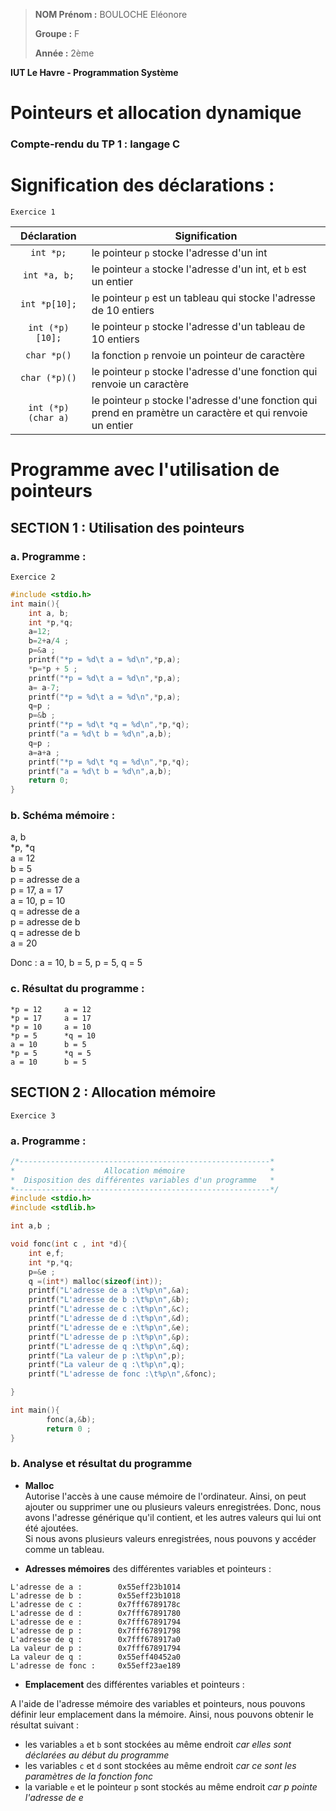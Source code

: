 > **NOM Prénom :** BOULOCHE Eléonore
>
> **Groupe :** F
>
> **Année :** 2ème

**IUT Le Havre - Programmation Système**

# **Pointeurs et allocation dynamique**
### Compte-rendu du TP 1 : langage C

# Signification des déclarations :

`Exercice 1`

|    Déclaration   |   Signification   |
|        :-:       |       ---         |
|     `int *p;`     | le pointeur `p` stocke l'adresse d'un int                                |
|   `int *a, b;`    | le pointeur `a` stocke l'adresse d'un int, et `b` est un entier          |
|   `int *p[10];`   | le pointeur `p` est un tableau qui stocke l'adresse de 10 entiers        |
|  `int (*p)[10];`  | le pointeur `p` stocke l'adresse d'un tableau de 10 entiers              |
|    `char *p()`    | la fonction `p` renvoie un pointeur de caractère                         |
|   `char (*p)()`   | le pointeur `p` stocke l'adresse d'une fonction qui renvoie un caractère |
| `int (*p)(char a)`| le pointeur `p` stocke l'adresse d'une fonction qui prend en pramètre un caractère et qui renvoie un entier |


# Programme avec l'utilisation de pointeurs

## **SECTION 1 : Utilisation des pointeurs**
### **a. Programme :**

`Exercice 2`

```c
#include <stdio.h>
int main(){
	int a, b;
	int *p,*q;
	a=12;
	b=2+a/4 ;
	p=&a ;
	printf("*p = %d\t a = %d\n",*p,a);
	*p=*p + 5 ;
	printf("*p = %d\t a = %d\n",*p,a);
	a= a-7;
	printf("*p = %d\t a = %d\n",*p,a);
	q=p ;
	p=&b ;
	printf("*p = %d\t *q = %d\n",*p,*q);
	printf("a = %d\t b = %d\n",a,b);
	q=p ;
	a=a+a ;
	printf("*p = %d\t *q = %d\n",*p,*q);
	printf("a = %d\t b = %d\n",a,b);
	return 0;
}
```

### **b. Schéma mémoire :**
a, b  
*p, *q  
a = 12  
b = 5  
p = adresse de a  
p = 17, a = 17  
a = 10, p = 10  
q = adresse de a  
p = adresse de b  
q = adresse de b  
a = 20  

Donc : a = 10, b = 5, p = 5, q = 5

### **c. Résultat du programme :**
```text
*p = 12		a = 12
*p = 17		a = 17
*p = 10		a = 10
*p = 5		*q = 10
a = 10		b = 5
*p = 5		*q = 5
a = 10		b = 5
```

## **SECTION 2 : Allocation mémoire**

`Exercice 3`

### **a. Programme :**
```c
/*--------------------------------------------------------*
*                    Allocation mémoire                   *
*  Disposition des différentes variables d'un programme   *
*---------------------------------------------------------*/
#include <stdio.h>
#include <stdlib.h>

int a,b ;

void fonc(int c , int *d){
	int e,f;
	int *p,*q;
	p=&e ;
	q =(int*) malloc(sizeof(int));
	printf("L'adresse de a :\t%p\n",&a);
	printf("L'adresse de b :\t%p\n",&b);
	printf("L'adresse de c :\t%p\n",&c);
	printf("L'adresse de d :\t%p\n",&d);
	printf("L'adresse de e :\t%p\n",&e);
	printf("L'adresse de p :\t%p\n",&p);
	printf("L'adresse de q :\t%p\n",&q);
	printf("La valeur de p :\t%p\n",p);
	printf("La valeur de q :\t%p\n",q);
	printf("L'adresse de fonc :\t%p\n",&fonc);

}

int main(){
		fonc(a,&b);
		return 0 ;
}
```

### **b. Analyse et résultat du programme**
- **Malloc**  
Autorise l'accès à une cause mémoire de l'ordinateur. Ainsi, on peut ajouter ou supprimer une ou plusieurs valeurs enregistrées. Donc, nous avons l'adresse générique qu'il contient, et les autres valeurs qui lui ont été ajoutées.  
Si nous avons plusieurs valeurs enregistrées, nous pouvons y accéder comme un tableau.

- **Adresses mémoires** des différentes variables et pointeurs :  
```text
L'adresse de a :        0x55eff23b1014
L'adresse de b :        0x55eff23b1018
L'adresse de c :        0x7fff6789178c
L'adresse de d :        0x7fff67891780
L'adresse de e :        0x7fff67891794
L'adresse de p :        0x7fff67891798
L'adresse de q :        0x7fff678917a0
La valeur de p :        0x7fff67891794
La valeur de q :        0x55eff40452a0
L'adresse de fonc :     0x55eff23ae189
```

- **Emplacement** des différentes variables et pointeurs :  

A l'aide de l'adresse mémoire des variables et pointeurs, nous pouvons définir leur emplacement dans la mémoire.
Ainsi, nous pouvons obtenir le résultat suivant : 

- les variables `a` et `b` sont stockées au même endroit *car elles sont déclarées au début du programme*
- les variables `c` et `d` sont stockées au même endroit *car ce sont les paramètres de la fonction fonc*
- la variable `e` et le pointeur `p` sont stockés au même endroit *car p pointe l'adresse de e*